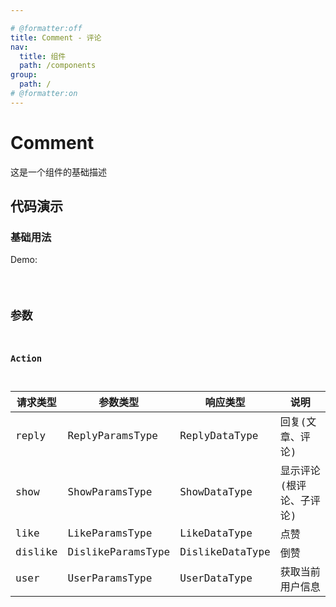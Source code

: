 ```yaml
---

# @formatter:off
title: Comment - 评论
nav:
  title: 组件
  path: /components
group:
  path: /
# @formatter:on
---
```


# Comment

这是一个组件的基础描述

## 代码演示

### 基础用法

Demo:

<code src="./demos/index.tsx"  background="#f0f2f5" />

## 参数

### Action

| 请求类型 | 参数类型 | 响应类型 | 说明 |
| ---- | ---- | ---- | ---- |
|reply| ReplyParamsType|ReplyDataType| 回复(文章、评论) |
|show| ShowParamsType|ShowDataType| 显示评论(根评论、子评论) |
|like| LikeParamsType|LikeDataType| 点赞 |
|dislike| DislikeParamsType|DislikeDataType| 倒赞 |
|user| UserParamsType|UserDataType| 获取当前用户信息 |
